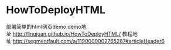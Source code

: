 # HowToDeployHTML
部署简单的html网页demo
demo地址:http://lingjuan.github.io/HowToDeployHTML/
教程地址:http://segmentfault.com/a/1190000002765287#articleHeader6
